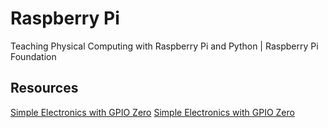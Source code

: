 # Raspberry Pi
Teaching Physical Computing with Raspberry Pi and Python | Raspberry Pi Foundation

## Resources
[Simple Electronics with GPIO Zero](https://www.raspberrypi.org/magpi-issues/Essentials_GPIOZero_v1.pdf)
<a href="https://www.raspberrypi.org/magpi-issues/Essentials_GPIOZero_v1.pdf" target="_blank">Simple Electronics with GPIO Zero</a>

